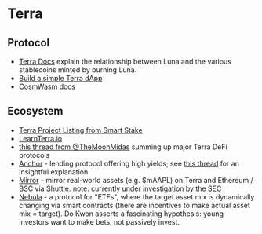 Terra
======

## Protocol
* [Terra Docs](https://docs.terra.money/Concepts/Protocol.html) explain the relationship between Luna and the various stablecoins minted by burning Luna.
* [Build a simple Terra dApp](https://docs.terra.money/Tutorials/Smart-contracts/Overview.html)
* [CosmWasm docs](https://docs.cosmwasm.com/docs/1.0/)

## Ecosystem
* [Terra Project Listing from Smart Stake](https://terra.smartstake.io/projects)
* [LearnTerra.io](http://learnterra.io/)
* [this thread from @TheMoonMidas](https://twitter.com/TheMoonMidas/status/1465046520496103424) summing up major Terra DeFi protocols
* [Anchor](https://docs.anchorprotocol.com/) -
  lending protocol offering high yields; see [this thread](https://twitter.com/dareal_sisyphe/status/1463536308769468420?s=21) for an insightful explanation
* [Mirror](https://docs.mirror.finance/protocol/mirrored-assets-massets) -
  mirror real-world assets (e.g. $mAAPL) on Terra and Ethereum / BSC via Shuttle.
  note: currently [under investigation by the SEC](https://www.sec.gov/litigation/litreleases/2021/lr25262.htm)
* [Nebula](https://docs.google.com/document/d/1gcCKdjnZTtIGmG97y5enr_erQK3fK8z97_OtbT7KDao/edit) -
a protocol for "ETFs", where the target asset mix is dynamically changing via smart contracts (there are incentives to make actual asset mix = target).
Do Kwon asserts a fascinating hypothesis: young investors want to make bets, not passively invest.

